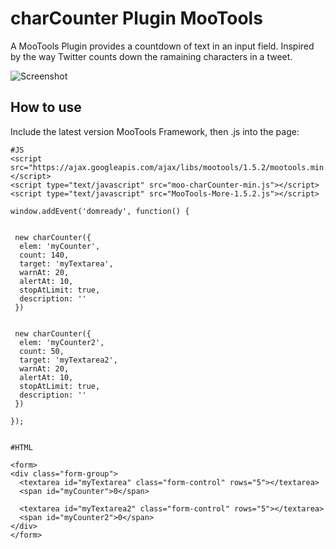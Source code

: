 charCounter Plugin MooTools
=========================

A MooTools Plugin provides a countdown of text in an input field. Inspired by the way Twitter counts down the ramaining characters in a tweet.

![Screenshot](http://thinkphp.ro/images/charCounter.PNG)

How to use
----------

Include the latest version MooTools Framework, then .js into the page:     

    #JS
    <script src="https://ajax.googleapis.com/ajax/libs/mootools/1.5.2/mootools.min.js"></script>
    <script type="text/javascript" src="moo-charCounter-min.js"></script>
    <script type="text/javascript" src="MooTools-More-1.5.2.js"></script>

    window.addEvent('domready', function() {


     new charCounter({
      elem: 'myCounter',
      count: 140,
      target: 'myTextarea',
      warnAt: 20,
      alertAt: 10,
      stopAtLimit: true,
      description: ''        
     })  


     new charCounter({
      elem: 'myCounter2',
      count: 50,
      target: 'myTextarea2',
      warnAt: 20,
      alertAt: 10,
      stopAtLimit: true,
      description: ''        
     })  

    });


    #HTML
   
    <form>
    <div class="form-group">
      <textarea id="myTextarea" class="form-control" rows="5"></textarea>
      <span id="myCounter">0</span>  

      <textarea id="myTextarea2" class="form-control" rows="5"></textarea>
      <span id="myCounter2">0</span>  
    </div>
    </form>